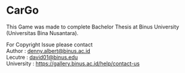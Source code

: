 # CarGo
This Game was made to complete Bachelor Thesis at Binus University (Universitas Bina Nusantara).

For Copyright Issue please contact
<br>
Author : denny.albert@binus.ac.id
<br>
Lecutre : david01@binus.edu
<br>
University : https://gallery.binus.ac.id/help/contact-us
